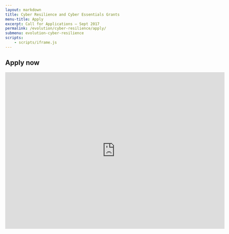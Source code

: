 ```yaml
---
layout: markdown
title: Cyber Resilience and Cyber Essentials Grants
menu-title: Apply
excerpt: Call for Applications – Sept 2017
permalink: /evolution/cyber-resilience/apply/
submenu: evolution-cyber-resilience
scripts:
    - scripts/iframe.js
---
```


## Apply now

<!-- This embed code may be restricted to use on a single domain, see documentation at: https://help.surveygizmo.com/help/iframe-embed#limit-permitted-domains-for-embeds -->
<iframe src="http://www.surveygizmo.eu/s3/90049072/SCVO-Cyber-Essential-Grants-application" frameborder="0" width="700" height="500" style="overflow:hidden"></iframe>
